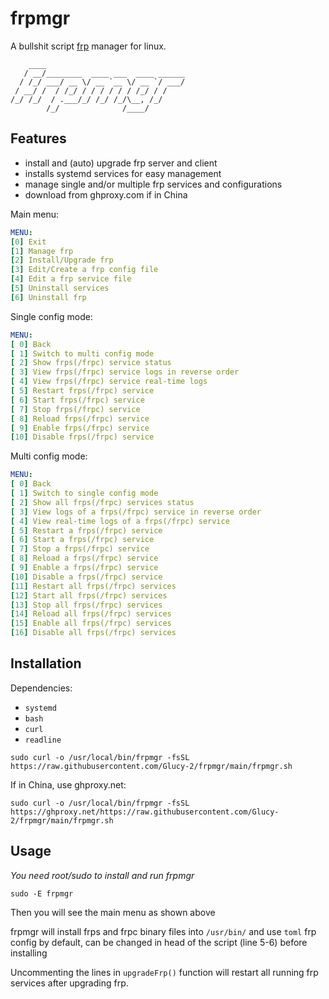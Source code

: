 # frpmgr

A bullshit script [frp](https://github.com/fatedier/frp) manager for linux.

```
    ____                         
   / __/________  ____ ___  ____ ______
  / /_/ ___/ __ \/ __ `__ \/ __ `/ ___/
 / __/ /  / /_/ / / / / / / /_/ / /  
/_/ /_/  / .___/_/ /_/ /_/\__, /_/   
        /_/              /____/  
```

## Features

- install and (auto) upgrade frp server and client
- installs systemd services for easy management
- manage single and/or multiple frp services and configurations
- download from ghproxy.com if in China

Main menu:

```yml
MENU:
[0] Exit
[1] Manage frp
[2] Install/Upgrade frp
[3] Edit/Create a frp config file
[4] Edit a frp service file
[5] Uninstall services
[6] Uninstall frp
```

Single config mode:

```yml
MENU:
[ 0] Back
[ 1] Switch to multi config mode
[ 2] Show frps(/frpc) service status
[ 3] View frps(/frpc) service logs in reverse order
[ 4] View frps(/frpc) service real-time logs
[ 5] Restart frps(/frpc) service
[ 6] Start frps(/frpc) service
[ 7] Stop frps(/frpc) service
[ 8] Reload frps(/frpc) service
[ 9] Enable frps(/frpc) service
[10] Disable frps(/frpc) service
```

Multi config mode:

```yml
MENU:
[ 0] Back
[ 1] Switch to single config mode
[ 2] Show all frps(/frpc) services status
[ 3] View logs of a frps(/frpc) service in reverse order
[ 4] View real-time logs of a frps(/frpc) service
[ 5] Restart a frps(/frpc) service
[ 6] Start a frps(/frpc) service
[ 7] Stop a frps(/frpc) service
[ 8] Reload a frps(/frpc) service
[ 9] Enable a frps(/frpc) service
[10] Disable a frps(/frpc) service
[11] Restart all frps(/frpc) services
[12] Start all frps(/frpc) services
[13] Stop all frps(/frpc) services
[14] Reload all frps(/frpc) services
[15] Enable all frps(/frpc) services
[16] Disable all frps(/frpc) services
```

## Installation

Dependencies:

- `systemd`
- `bash`
- `curl`
- `readline`

```shell
sudo curl -o /usr/local/bin/frpmgr -fsSL https://raw.githubusercontent.com/Glucy-2/frpmgr/main/frpmgr.sh
```

If in China, use ghproxy.net:

```shell
sudo curl -o /usr/local/bin/frpmgr -fsSL https://ghproxy.net/https://raw.githubusercontent.com/Glucy-2/frpmgr/main/frpmgr.sh
```

## Usage

*You need root/sudo to install and run frpmgr*

```shell
sudo -E frpmgr
```

Then you will see the main menu as shown above

frpmgr will install frps and frpc binary files into `/usr/bin/` and use `toml` frp config by default, can be changed in head of the script (line 5-6) before installing

Uncommenting the lines in `upgradeFrp()` function will restart all running frp services after upgrading frp.

